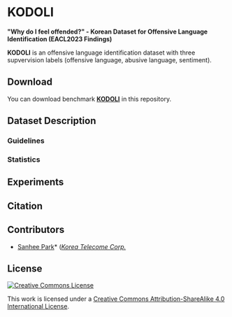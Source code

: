 # KODOLI
**"Why do I feel offended?" - Korean Dataset for Offensive Language Identification (EACL2023 Findings)**

**KODOLI** is an offensive language identification dataset with three supvervision labels (offensive language, abusive language, sentiment).

## Download

You can download benchmark [**KODOLI**]() in this repository.

## Dataset Description


### Guidelines

### Statistics


## Experiments


## Citation


## Contributors

- [Sanhee Park](https://github.com/kosohae)* ([*Korea Telecome Corp.*](https://genielabs.ai)

## License

<a rel="license" href="http://creativecommons.org/licenses/by-sa/4.0/"><img alt="Creative Commons License" style="border-width:0" src="https://i.creativecommons.org/l/by-sa/4.0/88x31.png" /></a><br />

This work is licensed under a [Creative Commons Attribution-ShareAlike 4.0 International License](http://creativecommons.org/licenses/by-sa/4.0/).